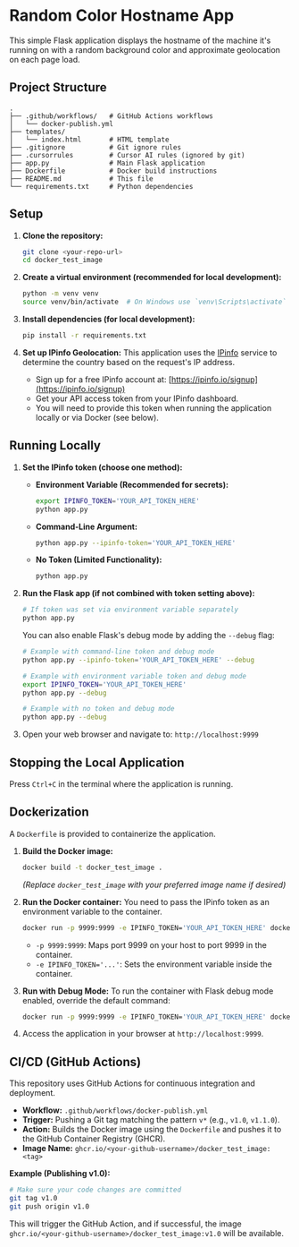 # Random Color Hostname App

This simple Flask application displays the hostname of the machine it's running on with a random background color and approximate geolocation on each page load.

## Project Structure

```
.
├── .github/workflows/   # GitHub Actions workflows
│   └── docker-publish.yml
├── templates/
│   └── index.html       # HTML template
├── .gitignore           # Git ignore rules
├── .cursorrules         # Cursor AI rules (ignored by git)
├── app.py               # Main Flask application
├── Dockerfile           # Docker build instructions
├── README.md            # This file
└── requirements.txt     # Python dependencies
```

## Setup

1.  **Clone the repository:**
    ```bash
    git clone <your-repo-url>
    cd docker_test_image 
    ```

2.  **Create a virtual environment (recommended for local development):**
    ```bash
    python -m venv venv
    source venv/bin/activate  # On Windows use `venv\Scripts\activate`
    ```

3.  **Install dependencies (for local development):**
    ```bash
    pip install -r requirements.txt
    ```

4.  **Set up IPinfo Geolocation:**
    This application uses the [IPinfo](https://ipinfo.io/) service to determine the country based on the request's IP address.
    *   Sign up for a free IPinfo account at: [https://ipinfo.io/signup](https://ipinfo.io/signup)
    *   Get your API access token from your IPinfo dashboard.
    *   You will need to provide this token when running the application locally or via Docker (see below).

## Running Locally

1.  **Set the IPinfo token (choose one method):**
    *   **Environment Variable (Recommended for secrets):**
        ```bash
        export IPINFO_TOKEN='YOUR_API_TOKEN_HERE' 
        python app.py
        ```
    *   **Command-Line Argument:**
        ```bash
        python app.py --ipinfo-token='YOUR_API_TOKEN_HERE'
        ```
    *   **No Token (Limited Functionality):**
        ```bash
        python app.py 
        ```

2.  **Run the Flask app (if not combined with token setting above):**
    ```bash
    # If token was set via environment variable separately
    python app.py
    ```

    You can also enable Flask's debug mode by adding the `--debug` flag:
    ```bash
    # Example with command-line token and debug mode
    python app.py --ipinfo-token='YOUR_API_TOKEN_HERE' --debug

    # Example with environment variable token and debug mode
    export IPINFO_TOKEN='YOUR_API_TOKEN_HERE'
    python app.py --debug

    # Example with no token and debug mode
    python app.py --debug
    ```

3.  Open your web browser and navigate to:
    `http://localhost:9999`

## Stopping the Local Application

Press `Ctrl+C` in the terminal where the application is running.

## Dockerization

A `Dockerfile` is provided to containerize the application.

1.  **Build the Docker image:**
    ```bash
    docker build -t docker_test_image .
    ```
    *(Replace `docker_test_image` with your preferred image name if desired)*

2.  **Run the Docker container:**
    You need to pass the IPinfo token as an environment variable to the container.
    ```bash
    docker run -p 9999:9999 -e IPINFO_TOKEN='YOUR_API_TOKEN_HERE' docker_test_image
    ```
    *   `-p 9999:9999`: Maps port 9999 on your host to port 9999 in the container.
    *   `-e IPINFO_TOKEN='...'`: Sets the environment variable inside the container.

3.  **Run with Debug Mode:**
    To run the container with Flask debug mode enabled, override the default command:
    ```bash
    docker run -p 9999:9999 -e IPINFO_TOKEN='YOUR_API_TOKEN_HERE' docker_test_image python app.py --debug
    ```

4.  Access the application in your browser at `http://localhost:9999`.

## CI/CD (GitHub Actions)

This repository uses GitHub Actions for continuous integration and deployment.

*   **Workflow:** `.github/workflows/docker-publish.yml`
*   **Trigger:** Pushing a Git tag matching the pattern `v*` (e.g., `v1.0`, `v1.1.0`).
*   **Action:** Builds the Docker image using the `Dockerfile` and pushes it to the GitHub Container Registry (GHCR).
*   **Image Name:** `ghcr.io/<your-github-username>/docker_test_image:<tag>`

**Example (Publishing v1.0):**

```bash
# Make sure your code changes are committed
git tag v1.0
git push origin v1.0
```
This will trigger the GitHub Action, and if successful, the image `ghcr.io/<your-github-username>/docker_test_image:v1.0` will be available. 